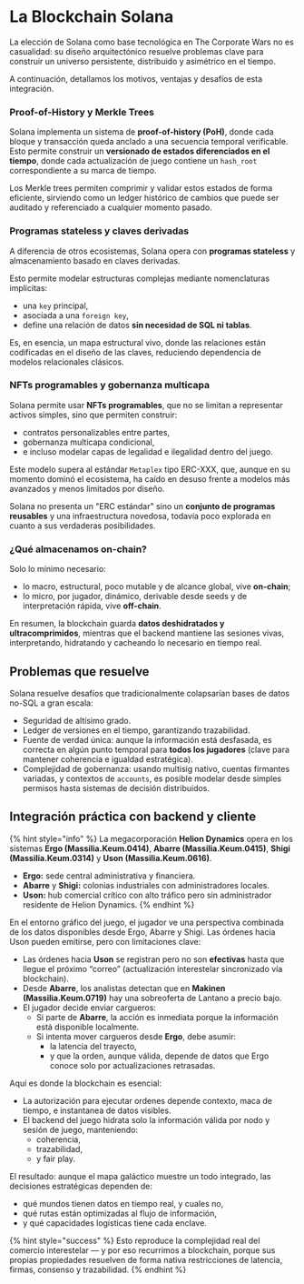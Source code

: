 # La Blockchain Solana

La elección de Solana como base tecnológica en The Corporate Wars no es casualidad: su diseño arquitectónico resuelve problemas clave para construir un universo persistente, distribuido y asimétrico en el tiempo.

A continuación, detallamos los motivos, ventajas y desafíos de esta integración.

### Proof-of-History y Merkle Trees

Solana implementa un sistema de **proof-of-history (PoH)**, donde cada bloque y transacción queda anclado a una secuencia temporal verificable. Esto permite construir un **versionado de estados diferenciados en el tiempo**, donde cada actualización de juego contiene un `hash_root` correspondiente a su marca de tiempo.

Los Merkle trees permiten comprimir y validar estos estados de forma eficiente, sirviendo como un ledger histórico de cambios que puede ser auditado y referenciado a cualquier momento pasado.

### Programas stateless y claves derivadas

A diferencia de otros ecosistemas, Solana opera con **programas stateless** y almacenamiento basado en claves derivadas.

Esto permite modelar estructuras complejas mediante nomenclaturas implícitas:

* una `key` principal,
* asociada a una `foreign key`,
* define una relación de datos **sin necesidad de SQL ni tablas**.

Es, en esencia, un mapa estructural vivo, donde las relaciones están codificadas en el diseño de las claves, reduciendo dependencia de modelos relacionales clásicos.

### NFTs programables y gobernanza multicapa

Solana permite usar **NFTs programables**, que no se limitan a representar activos simples, sino que permiten construir:

* contratos personalizables entre partes,
* gobernanza multicapa condicional,
* e incluso modelar capas de legalidad e ilegalidad dentro del juego.

Este modelo supera al estándar `Metaplex` tipo ERC-XXX, que, aunque en su momento dominó el ecosistema, ha caído en desuso frente a modelos más avanzados y menos limitados por diseño.

Solana no presenta un "ERC estándar" sino un **conjunto de programas reusables** y una infraestructura novedosa, todavía poco explorada en cuanto a sus verdaderas posibilidades.

### ¿Qué almacenamos on-chain?

Solo lo mínimo necesario:

* lo macro, estructural, poco mutable y de alcance global, vive **on-chain**;
* lo micro, por jugador, dinámico, derivable desde seeds y de interpretación rápida, vive **off-chain**.

En resumen, la blockchain guarda **datos deshidratados y ultracomprimidos**, mientras que el backend mantiene las sesiones vivas, interpretando, hidratando y cacheando lo necesario en tiempo real.

## Problemas que resuelve

Solana resuelve desafíos que tradicionalmente colapsarían bases de datos no-SQL a gran escala:

* Seguridad de altísimo grado.
* Ledger de versiones en el tiempo, garantizando trazabilidad.
* Fuente de verdad única: aunque la información está desfasada, es correcta en algún punto temporal para **todos los jugadores** (clave para mantener coherencia e igualdad estratégica).
* Complejidad de gobernanza: usando multisig nativo, cuentas firmantes variadas, y contextos de `accounts`, es posible modelar desde simples permisos hasta sistemas de decisión distribuidos.

## Integración práctica con backend y cliente

{% hint style="info" %}
La megacorporación **Helion Dynamics** opera en los sistemas **Ergo (Massilia.Keum.0414)**, **Abarre (Massilia.Keum.0415)**, **Shigi (Massilia.Keum.0314)** y **Uson (Massilia.Keum.0616)**.

* **Ergo:** sede central administrativa y financiera.
* **Abarre** y **Shigi:** colonias industriales con administradores locales.
* **Uson:** hub comercial crítico con alto tráfico pero sin administrador residente de Helion Dynamics.
{% endhint %}

En el entorno gráfico del juego, el jugador ve una perspectiva combinada de los datos disponibles desde Ergo, Abarre y Shigi. Las órdenes hacia Uson pueden emitirse, pero con limitaciones clave:

* Las órdenes hacia **Uson** se registran pero no son **efectivas** hasta que llegue el próximo “correo” (actualización interestelar sincronizado vía blockchain).
* Desde **Abarre**, los analistas detectan que en **Makinen (Massilia.Keum.0719)** hay una sobreoferta de Lantano a precio bajo.
* El jugador decide enviar cargueros:
  * Si parte de **Abarre**, la acción es inmediata porque la información está disponible localmente.
  * Si intenta mover cargueros desde **Ergo**, debe asumir:
    * la latencia del trayecto,
    * y que la orden, aunque válida, depende de datos que Ergo conoce solo por actualizaciones retrasadas.

Aquí es donde la blockchain es esencial:

* La autorización para ejecutar ordenes depende contexto, maca de tiempo, e instantanea de datos visibles.
* El backend del juego hidrata solo la información válida por nodo y sesión de juego, manteniendo:
  * coherencia,
  * trazabilidad,
  * y fair play.

El resultado: aunque el mapa galáctico muestre un todo integrado, las decisiones estratégicas dependen de:

* qué mundos tienen datos en tiempo real, y cuales no,
* qué rutas están optimizadas al flujo de información,
* y qué capacidades logísticas tiene cada enclave.

{% hint style="success" %}
Esto reproduce la complejidad real del comercio interestelar — y por eso recurrimos a blockchain, porque sus propias propiedades resuelven de forma nativa restricciones de latencia, firmas, consenso y trazabilidad.
{% endhint %}
